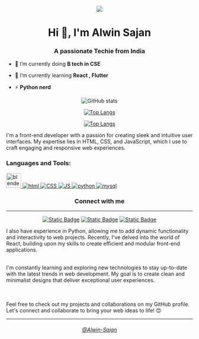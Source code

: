<p align="center">
  <img src="https://www.freelancinggig.com/blog/wp-content/uploads/2019/03/Good-Programmer-and-Graphic-Designer-at-the-Same-Time.png" />
</p>

<h1 align="center">Hi 👋, I'm Alwin Sajan</h1>
<h3 align="center">A passionate Techie from India</h3>



- 🔭 I’m currently doing **B tech in CSE**

- 🌱 I’m currently learning **React , Flutter**

- ⚡ **Python nerd**

<div align="center">


![GitHub stats](https://github-readme-stats.vercel.app/api?username=alwin-sajan&show_icons=true&&theme=algolia\&rank_icon=github)

[![Top Langs](https://github-readme-stats.vercel.app/api/top-langs/?username=alwin-sajan&layout=donut-vertical&theme=algolia)](https://github.com/alwin-sajan/github-readme-stats)

[![Top Langs](https://github-readme-stats.vercel.app/api/top-langs/?username=alwin-sajan&layout=compact&theme=algolia)](https://github.com/alwin-sajan/github-readme-stats)

</div>


<p color="black">

I'm a front-end developer with a passion for creating sleek and intuitive user interfaces. My expertise lies in HTML, CSS, and JavaScript, which I use to craft engaging and responsive web experiences.

</p>

<h3 align="left">Languages and Tools:</h3>
<p align="left"> <a href="https://www.blender.org/" target="_blank" rel="noreferrer"> <img src="https://download.blender.org/branding/community/blender_community_badge_white.svg" alt="blender" width="40" height="40"/> </a> 
<a href="https://www.w3.org/html/" target="_blank" rel="noreferrer"> <img src="https://img.shields.io/badge/<>-HTML-FF0000" alt="html" /> </a> 
<a href="https://www.w3.org/html/" target="_blank" rel="noreferrer"> <img src="https://img.shields.io/badge/CSS-0077b5" alt="CSS" /> </a> 
<a href="https://www.w3.org/html/" target="_blank" rel="noreferrer"> <img src="https://img.shields.io/badge/JS-JavaScript-FFFF00" alt="JS" /> </a>
<a href="https://www.python.org" target="_blank" rel="noreferrer"> <img src="https://img.shields.io/badge/Py-Python-ffde57" alt="python" /> </a> 
<a href="https://www.mysql.com/" target="_blank" rel="noreferrer"> <img src="https://img.shields.io/badge/SQL-MySQL-f29111" alt="mysql"/> </a>
</p>


<div align="center" id="contact">
<h3>Connect with me</h3>
<hr>

[![Static Badge](https://img.shields.io/badge/in-LinkedIn-0077b5)](https://linkedin.com/in/alwin-sajan-102177255)
[![Static Badge](https://img.shields.io/badge/Instagram-E4405F)](https://instagram.com/_present_legend_)
<a href="https://discord.gg/Alwin Sajan#8079" target="blank"><img  alt="Static Badge" src="https://img.shields.io/badge/Discode-7289da"></a>

</div>

<p>

I also have experience in Python, allowing me to add dynamic functionality and interactivity to web projects. Recently, I've delved into the world of React, building upon my skills to create efficient and modular front-end applications.

<br>
I'm constantly learning and exploring new technologies to stay up-to-date with the latest trends in web development. My goal is to create clean and minimalist designs that deliver exceptional user experiences.

<br><br>
Feel free to check out my projects and collaborations on my GitHub profile. Let's connect and collaborate to bring your web ideas to life! 😊

</p>

<hr>
<div align="center">

<a href="#contact"><h6>@Alwin-Sajan</h6></a>

</div>


